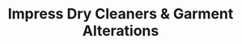 ---
title: "Impress Dry Cleaners & Garment Alterations"
url: /cork/impress-dry-cleaners-and-garment-alterations/
shop: laundry
---